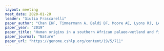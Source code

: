 ```yaml
---
layout: meeting
meet_date: 2020-01-20
leader: "Giulia Frascarelli"
paper_author: "Chan EKF, Timmermann A, Baldi BF, Moore AE, Lyons RJ, Lee S, Kalsbeek AMF, Petersen DC, Rautenbach H, Fortsch HEA, Bornman MSR, Hayes VM"
paper_year: "2019"
paper_title: "Human origins in a southern African palaeo-wetland and first migrations"
paper_journal: "Nature"
paper_url: "https://genome.cshlp.org/content/19/5/711"
---
```

